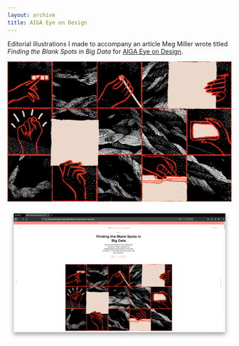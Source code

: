 ```yaml
---
layout: archive
title: AIGA Eye on Design
---
```


Editorial illustrations I made to accompany an article Meg Miller wrote titled _Finding the Blank Spots in Big Data_ for [AIGA Eye on Design](https://eyeondesign.aiga.org/finding-the-blank-spots-in-big-data/).


![](/assets/img/archive/aiga-eye-on-design/aiga1.png)

![A screenshot of the illustration on the AIGA Eye on Design website.](/assets/img/archive/aiga-eye-on-design/aiga2.png)
